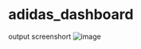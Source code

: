 # adidas_dashboard

output screenshort
![image](https://github.com/pavanprak/adidas_dashboard/assets/78646599/f3dc3ab7-c317-49a7-b01c-52a9bb9f6cd5)
